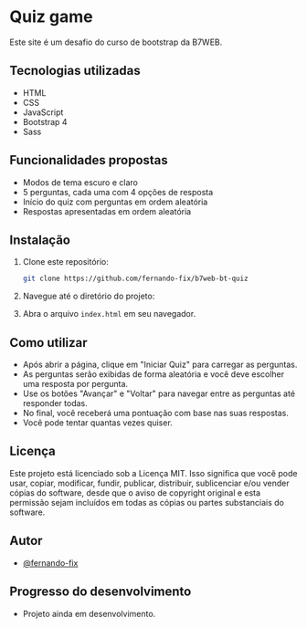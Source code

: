 
# Quiz game

Este site é um desafio do curso de bootstrap da B7WEB.

## Tecnologias utilizadas

- HTML
- CSS
- JavaScript
- Bootstrap 4
- Sass
## Funcionalidades propostas

- Modos de tema escuro e claro
- 5 perguntas, cada uma com 4 opções de resposta
- Início do quiz com perguntas em ordem aleatória
- Respostas apresentadas em ordem aleatória


## Instalação

1. Clone este repositório:
    ```bash
    git clone https://github.com/fernando-fix/b7web-bt-quiz
    ```
2. Navegue até o diretório do projeto:
    
3. Abra o arquivo `index.html` em seu navegador.
## Como utilizar

- Após abrir a página, clique em "Iniciar Quiz" para carregar as perguntas.
- As perguntas serão exibidas de forma aleatória e você deve escolher uma resposta por pergunta.
- Use os botões "Avançar" e "Voltar" para navegar entre as perguntas até responder todas.
- No final, você receberá uma pontuação com base nas suas respostas.
- Você pode tentar quantas vezes quiser.
## Licença

Este projeto está licenciado sob a Licença MIT. Isso significa que você pode usar, copiar, modificar, fundir, publicar, distribuir, sublicenciar e/ou vender cópias do software, desde que o aviso de copyright original e esta permissão sejam incluídos em todas as cópias ou partes substanciais do software.


## Autor

- [@fernando-fix](https://www.github.com/fernando-fix)


## Progresso do desenvolvimento

- Projeto ainda em desenvolvimento.